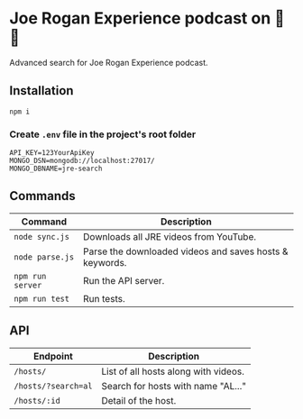 # Joe Rogan Experience podcast on 🚀 🍄
Advanced search for Joe Rogan Experience podcast.

## Installation

`npm i`

### Create `.env` file in the project's root folder
```
API_KEY=123YourApiKey
MONGO_DSN=mongodb://localhost:27017/
MONGO_DBNAME=jre-search
```

## Commands

| Command | Description |
|---------|-------------|
| `node sync.js` | Downloads all JRE videos from YouTube. |
| `node parse.js` | Parse the downloaded videos and saves hosts & keywords. |
| `npm run server` | Run the API server. |
| `npm run test` | Run tests. |

## API

| Endpoint | Description |
|---------|-------------|
| `/hosts/` | List of all hosts along with videos. |
| `/hosts/?search=al` | Search for hosts with name "AL..." |
| `/hosts/:id` | Detail of the host. |